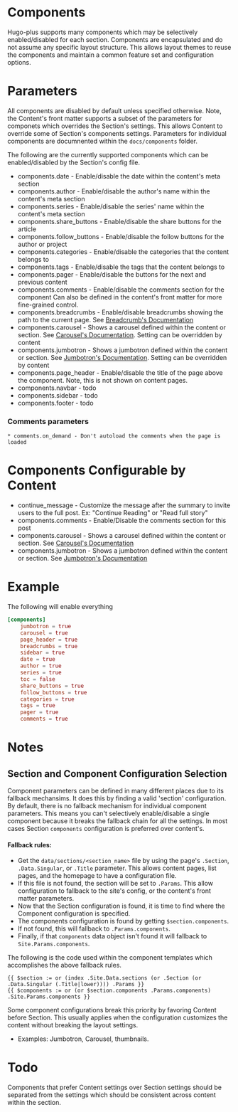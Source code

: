 
# Components
Hugo-plus supports many components which may be selectively enabled/disabled 
	for each section.
Components are encapsulated and do not assume any specific layout structure.
This allows layout themes to reuse the components and maintain a common feature
	set and configuration options.


# Parameters
All components are disabled by default unless specified otherwise.
Note, the Content's front matter supports a subset of the parameters for componets
	which overrides the Section's settings.
This allows Content to override some of Section's components settings.
Parameters for individual components are documnented within the `docs/components`
	folder.

The following are the currently supported components which can be enabled/disabled
	by the Section's config file.

* components.date - Enable/disable the date within the content's meta section
* components.author - Enable/disable the author's name within the content's meta section
* components.series - Enable/disable the series' name within the content's meta section
* components.share_buttons - Enable/disable the share buttons for the article
* components.follow_buttons - Enable/disable the follow buttons for the author or project
* components.categories - Enable/disable the categories that the content belongs to
* components.tags - Enable/disable the tags that the content belongs to
* components.pager - Enable/disable the buttons for the next and previous content
* components.comments - Enable/disable the comments section for the component
		Can also be defined in the content's front matter for more fine-grained control.
* components.breadcrumbs - Enable/disable breadcrumbs showing the path to the
		current page. See [Breadcrumb's Documentation](components/breadcrumbs.md)
* components.carousel - Shows a carousel defined within the content or section.
		See [Carousel's Documentation](components/carousel.md).
		Setting can be overridden by content
* components.jumbotron - Shows a jumbotron defined within the content or section.
		See [Jumbotron's Documentation](components/jumbotron.md).
		Setting can be overridden by content
* components.page_header - Enable/disable the title of the page above the
		component. Note, this is not shown on content pages.
* components.navbar - todo
* components.sidebar - todo
* components.footer - todo

### Comments parameters
	* comments.on_demand - Don't autoload the comments when the page is loaded


# Components Configurable by Content
* continue_message - Customize the message after the summary to invite
		users to the full post. Ex: "Continue Reading" or "Read full story"
* components.comments - Enable/Disable the comments section for this post
* components.carousel - Shows a carousel defined within the content or section.
		See [Carousel's Documentation](components/carousel.md)
* components.jumbotron - Shows a jumbotron defined within the content or section.
		See [Jumbotron's Documentation](components/jumbotron.md)


# Example
The following will enable everything
```toml
[components]
	jumbotron = true
	carousel = true
	page_header = true
	breadcrumbs = true
	sidebar = true
	date = true
	author = true
	series = true
	toc = false
	share_buttons = true
	follow_buttons = true
	categories = true
	tags = true
	pager = true
	comments = true
```


# Notes

## Section and Component Configuration Selection
Component parameters can be defined in many different places due to its
	fallback mechansims. It does this by finding a valid 'section' configuration.
By default, there is no fallback mechanism for individual component
	parameters. This means you can't selectively enable/disable a single
	component because it breaks the fallback chain for all the settings.
	In most cases Section `components` configuration is preferred over content's.

#### Fallback rules:
* Get the `data/sections/<section_name>` file by using the page's `.Section`,
	`.Data.Singular`, or `.Title` parameter. This allows content pages, list
	pages, and the homepage to have a configuration file.
* If this file is not found, the section will be set to `.Params`.
	This allow configuration to fallback to the site's config, or the content's
	front matter parameters.
* Now that the Section configuration is found, it is time to find where the
	Component configuration is specified.
* The components configuration is found by getting `$section.components`.
* If not found, this will fallback to `.Params.components`.
* Finally, if that `components` data object isn't found it will fallback to
	`Site.Params.components`.

The following is the code used within the component templates which accomplishes
	the above fallback rules.
```
{{ $section := or (index .Site.Data.sections (or .Section (or .Data.Singular (.Title|lower)))) .Params }}
{{ $components := or (or $section.components .Params.components) .Site.Params.components }}
```

Some component configurations break this priority by favoring Content before
Section. This usually applies when the configuration customizes the content
without breaking the layout settings.

* Examples: Jumbotron, Carousel, thumbnails.


# Todo
Components that prefer Content settings over Section settings should be
separated from the settings which should be consistent across content within the section.



